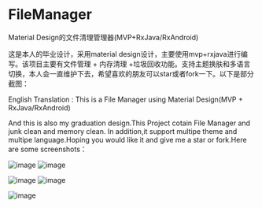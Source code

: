 # FileManager
Material Design的文件清理管理器(MVP+RxJava/RxAndroid)

这是本人的毕业设计，采用material design设计，主要使用mvp+rxjava进行编写。该项目主要有文件管理 + 内存清理 +垃圾回收功能。支持主题换肤和多语言切换，本人会一直维护下去，希望喜欢的朋友可以star或者fork一下。以下是部分截图：


English Translation : This is a File Manager using Material Design(MVP + RxJava/RxAndroid)

And this is also my graduation design.This Project cotain File Manager and junk clean and memory clean.
In addition,it support multipe theme and multipe language.Hoping you would like it and give me a star or fork.Here are some screenshots：

![image](http://upload.ouliu.net/i/20170312023524t5nf9.jpeg)
![image](http://upload.ouliu.net/i/20170312023500g8k9i.jpeg)     


![image](http://upload.ouliu.net/i/20170312023425mdd8l.jpeg)
![image](http://upload.ouliu.net/i/20170312023011zawj8.jpeg)


![image](http://www.gif5.net/img/images/2017/03/23/TmpZMk51V1ZpdVdWaXVXVmlnPT0=.gif)
